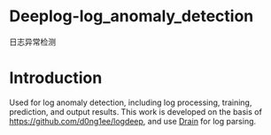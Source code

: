 # Deeplog-log_anomaly_detection
日志异常检测
# Introduction
Used for log anomaly detection, including log processing, training, prediction, and output results.
This work is developed on the basis of <https://github.com/d0ng1ee/logdeep>, and use [Drain](https://github.com/logpai/logparser) for log parsing.
